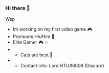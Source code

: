 ### Hi there 👋
Wsp
- Im working on my first video game 🎮
- Pronouns He/Him 👦
- Elite Gamer 🎮 💥
- - Cats are best 👑 
- - Contact info: Lord HTU#6008 (Discord)
<!--
**evan-cagiannos/evan-cagiannos** is a ✨ _special_ ✨ repository because its `README.md` (this file) appears on your GitHub profile.

Here are some ideas to get you started:

- 🔭 I’m currently working on ...
- 🌱 I’m currently learning ...
- 👯 I’m looking to collaborate on ...
- 🤔 I’m looking for help with ...
- 💬 Ask me about ...
- 📫 How to reach me: ...
- 😄 Pronouns: ...
- ⚡ Fun fact: ...
-->
